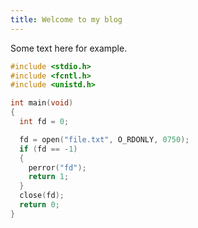 ```yaml
---
title: Welcome to my blog
---
```


Some text here for example.

```c
#include <stdio.h>
#include <fcntl.h>
#include <unistd.h>

int main(void)
{
  int fd = 0;

  fd = open("file.txt", O_RDONLY, 0750);
  if (fd == -1)
  {
    perror("fd");
    return 1;
  }
  close(fd);
  return 0;
}
```
